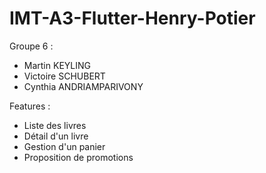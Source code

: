 # IMT-A3-Flutter-Henry-Potier

Groupe 6 :
- Martin KEYLING
- Victoire SCHUBERT
- Cynthia ANDRIAMPARIVONY

Features : 
* Liste des livres 
* Détail d'un livre 
* Gestion d'un panier 
* Proposition de promotions
